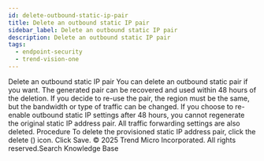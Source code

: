 ```yaml
---
id: delete-outbound-static-ip-pair
title: Delete an outbound static IP pair
sidebar_label: Delete an outbound static IP pair
description: Delete an outbound static IP pair
tags:
  - endpoint-security
  - trend-vision-one
---
```


 Delete an outbound static IP pair You can delete an outbound static pair if you want. The generated pair can be recovered and used within 48 hours of the deletion. If you decide to re-use the pair, the region must be the same, but the bandwidth or type of traffic can be changed. If you choose to re-enable outbound static IP settings after 48 hours, you cannot regenerate the original static IP address pair. All traffic forwarding settings are also deleted. Procedure To delete the provisioned static IP address pair, click the delete () icon. Click Save. © 2025 Trend Micro Incorporated. All rights reserved.Search Knowledge Base